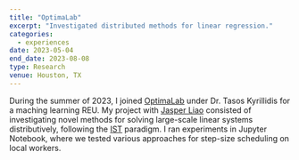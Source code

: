 ```yaml
---
title: "OptimaLab"
excerpt: "Investigated distributed methods for linear regression."
categories:
  - experiences
date: 2023-05-04
end_date: 2023-08-08
type: Research
venue: Houston, TX
---
```


During the summer of 2023, I joined [OptimaLab](https://akyrillidis.github.io/) under Dr. Tasos Kyrillidis for a maching learning REU. My project with [Jasper Liao](https://jasperliao.github.io/) consisted of investigating novel methods for solving large-scale linear systems distributively, following the [IST](https://akyrillidis.github.io/ist/) paradigm. I ran experiments in Jupyter Notebook, where we tested various approaches for step-size scheduling on local workers.